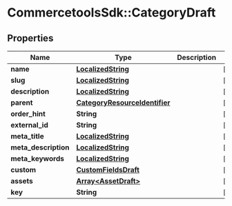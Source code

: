 # CommercetoolsSdk::CategoryDraft

## Properties
Name | Type | Description | Notes
------------ | ------------- | ------------- | -------------
**name** | [**LocalizedString**](LocalizedString.md) |  | [optional] 
**slug** | [**LocalizedString**](LocalizedString.md) |  | [optional] 
**description** | [**LocalizedString**](LocalizedString.md) |  | [optional] 
**parent** | [**CategoryResourceIdentifier**](CategoryResourceIdentifier.md) |  | [optional] 
**order_hint** | **String** |  | [optional] 
**external_id** | **String** |  | [optional] 
**meta_title** | [**LocalizedString**](LocalizedString.md) |  | [optional] 
**meta_description** | [**LocalizedString**](LocalizedString.md) |  | [optional] 
**meta_keywords** | [**LocalizedString**](LocalizedString.md) |  | [optional] 
**custom** | [**CustomFieldsDraft**](CustomFieldsDraft.md) |  | [optional] 
**assets** | [**Array&lt;AssetDraft&gt;**](AssetDraft.md) |  | [optional] 
**key** | **String** |  | [optional] 


